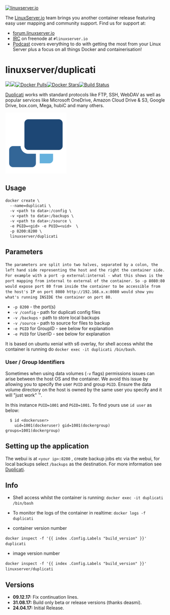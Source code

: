 [linuxserverurl]: https://linuxserver.io
[forumurl]: https://forum.linuxserver.io
[ircurl]: https://www.linuxserver.io/irc/
[podcasturl]: https://www.linuxserver.io/podcast/
[appurl]: https://www.duplicati.com
[hub]: https://hub.docker.com/r/linuxserver/duplicati/

[![linuxserver.io](https://raw.githubusercontent.com/linuxserver/docker-templates/master/linuxserver.io/img/linuxserver_medium.png)][linuxserverurl]

The [LinuxServer.io][linuxserverurl] team brings you another container release featuring easy user mapping and community support. Find us for support at:
* [forum.linuxserver.io][forumurl]
* [IRC][ircurl] on freenode at `#linuxserver.io`
* [Podcast][podcasturl] covers everything to do with getting the most from your Linux Server plus a focus on all things Docker and containerisation!

# linuxserver/duplicati
[![](https://images.microbadger.com/badges/version/linuxserver/duplicati.svg)](https://microbadger.com/images/linuxserver/duplicati "Get your own version badge on microbadger.com")[![](https://images.microbadger.com/badges/image/linuxserver/duplicati.svg)](https://microbadger.com/images/linuxserver/duplicati "Get your own image badge on microbadger.com")[![Docker Pulls](https://img.shields.io/docker/pulls/linuxserver/duplicati.svg)][hub][![Docker Stars](https://img.shields.io/docker/stars/linuxserver/duplicati.svg)][hub][![Build Status](https://ci.linuxserver.io/buildStatus/icon?job=Docker-Builders/x86-64/x86-64-duplicati)](https://ci.linuxserver.io/job/Docker-Builders/job/x86-64/job/x86-64-duplicati/)

[Duplicati][appurl] works with standard protocols like FTP, SSH, WebDAV as well as popular services like Microsoft OneDrive, Amazon Cloud Drive & S3, Google Drive, box.com, Mega, hubiC and many others.

[![duplicati](https://raw.githubusercontent.com/linuxserver/docker-templates/master/linuxserver.io/img/duplicati-icon.png)][appurl]

## Usage

```
docker create \
  --name=duplicati \
  -v <path to data>:/config \
  -v <path to data>:/backups \
  -v <path to data>:/source \
  -e PGID=<gid> -e PUID=<uid>  \
  -p 8200:8200 \
  linuxserver/duplicati
```

## Parameters

`The parameters are split into two halves, separated by a colon, the left hand side representing the host and the right the container side.
For example with a port -p external:internal - what this shows is the port mapping from internal to external of the container.
So -p 8080:80 would expose port 80 from inside the container to be accessible from the host's IP on port 8080
http://192.168.x.x:8080 would show you what's running INSIDE the container on port 80.`



* `-p 8200` - the port(s)
* `-v /config` - path for duplicati config files
* `-v /backups` - path to store local backups
* `-v /source` - path to source for files to backup
* `-e PGID` for GroupID - see below for explanation
* `-e PUID` for UserID - see below for explanation

It is based on ubuntu xenial with s6 overlay, for shell access whilst the container is running do `docker exec -it duplicati /bin/bash`.

### User / Group Identifiers

Sometimes when using data volumes (`-v` flags) permissions issues can arise between the host OS and the container. We avoid this issue by allowing you to specify the user `PUID` and group `PGID`. Ensure the data volume directory on the host is owned by the same user you specify and it will "just work" ™.

In this instance `PUID=1001` and `PGID=1001`. To find yours use `id user` as below:

```
  $ id <dockeruser>
    uid=1001(dockeruser) gid=1001(dockergroup) groups=1001(dockergroup)
```

## Setting up the application

The webui is at `<your ip>:8200` , create backup jobs etc via the webui, for local backups select `/backups` as the destination. For more information see [Duplicati][appurl].

## Info

* Shell access whilst the container is running: `docker exec -it duplicati /bin/bash`
* To monitor the logs of the container in realtime: `docker logs -f duplicati`

* container version number

`docker inspect -f '{{ index .Config.Labels "build_version" }}' duplicati`

* image version number

`docker inspect -f '{{ index .Config.Labels "build_version" }}' linuxserver/duplicati`

## Versions

+ **09.12.17:** Fix continuation lines.
+ **31.08.17:** Build only beta or release versions (thanks deasmi).
+ **24.04.17:** Initial Release.
